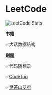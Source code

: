 LeetCode
===

![LeetCode Stats](https://leetcard.jacoblin.cool/shixiaocaia?theme=light&font=Zilla%20Slab&site=cn)

**书籍**

✅大话数据结构

**刷题**

✅代码随想录

✅[CodeTop](https://codetop.cc/home)

✅[灵茶山艾府](https://space.bilibili.com/206214/channel/series)
